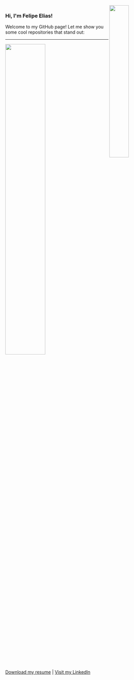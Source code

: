 <img align="right" width="35%" src="https://raw.githubusercontent.com/gist/feponiel/41762a72af22d63885ed7e11e12618b0/raw/09e54503566f2ebdf5ff0ff778aa7f9bf7590677/github_card.svg" />

### Hi, I'm Felipe Elias!

Welcome to my GitHub page! Let me show you some cool repositories that stand out:

---

<a href="https://github.com/feponiel/kodi-blog"><img width="50%" src="https://raw.githubusercontent.com/gist/feponiel/0849b12d4d61d33523aa969af99768bd/raw/1f1e85e4c34fbbd89a6a781bde78fb6bf1f8eaf4/card_kodi.svg" /></a>

[Download my resume]() | [Visit my LinkedIn](https://www.linkedin.com/in/felipe-daniel-elias/)

